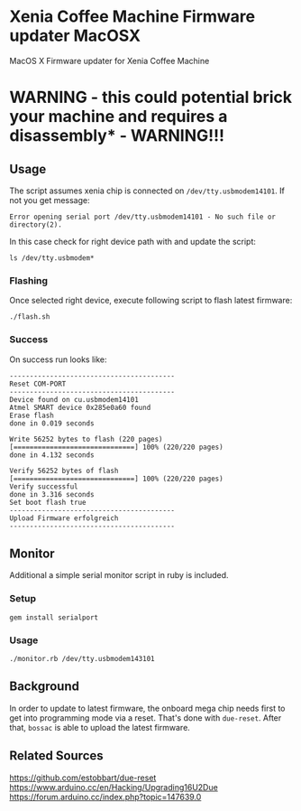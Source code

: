 # Xenia Coffee Machine Firmware updater MacOSX

MacOS X Firmware updater for Xenia Coffee Machine


# WARNING - this could potential brick your machine and requires a disassembly* - WARNING!!!

## Usage

The script assumes xenia chip is connected on `/dev/tty.usbmodem14101`. If not
you get message:

```
Error opening serial port /dev/tty.usbmodem14101 - No such file or directory(2).
```

In this case check for right device path with and update the script:

```
ls /dev/tty.usbmodem*
```

### Flashing
Once selected right device, execute following script to flash latest firmware:

```
./flash.sh
```

### Success

On success run looks like:

```
-----------------------------------------
Reset COM-PORT
-----------------------------------------
Device found on cu.usbmodem14101
Atmel SMART device 0x285e0a60 found
Erase flash
done in 0.019 seconds

Write 56252 bytes to flash (220 pages)
[==============================] 100% (220/220 pages)
done in 4.132 seconds

Verify 56252 bytes of flash
[==============================] 100% (220/220 pages)
Verify successful
done in 3.316 seconds
Set boot flash true
-----------------------------------------
Upload Firmware erfolgreich
-----------------------------------------
```

## Monitor

Additional a simple serial monitor script in ruby is included.

### Setup

```
gem install serialport
````

### Usage

```
./monitor.rb /dev/tty.usbmodem143101
```

## Background

In order to update to latest firmware, the onboard mega chip needs first to
get into programming mode via a reset. That's done with `due-reset`. After that,
`bossac` is able to upload the latest firmware.


## Related Sources

https://github.com/estobbart/due-reset
https://www.arduino.cc/en/Hacking/Upgrading16U2Due
https://forum.arduino.cc/index.php?topic=147639.0
